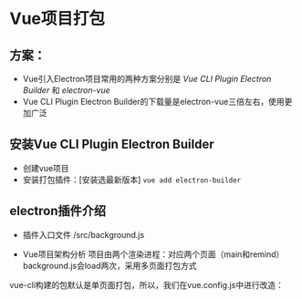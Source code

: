 # Vue项目打包

## 方案：
* Vue引入Electron项目常用的两种方案分别是 *Vue CLI Plugin Electron Builder* 和 *electron-vue*
* Vue CLI Plugin Electron Builder的下载量是electron-vue三倍左右，使用更加广泛

## 安装Vue CLI Plugin Electron Builder
* 创建vue项目
* 安装打包插件：[安装选最新版本]
    `vue add electron-builder`

## electron插件介绍
* 插件入口文件
    /src/background.js

* Vue项目架构分析
项目由两个渲染进程：对应两个页面（main和remind）background.js会load两次，采用多页面打包方式

vue-cli构建的包默认是单页面打包，所以，我们在vue.config.js中进行改造：